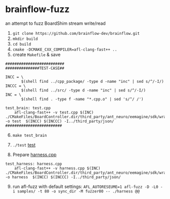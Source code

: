 # brainflow-fuzz
an attempt to fuzz BoardShim stream write/read 

1) `git clone https://github.com/brainflow-dev/brainflow.git`
2) `mkdir build`
3) `cd build`
4) `cmake -DCMAKE_CXX_COMPILER=afl-clang-fast++ ..`
5) create `Makefile` & save

```
##########################
###############TEST-CASE##

INCC = \
       $(shell find ../cpp_package/ -type d -name "inc" | sed s/^/-I/)
INCCC = \
       $(shell find ../src/ -type d -name "inc" | sed s/^/-I/)
INC = \
       $(shell find . -type f -name "*.cpp.o" | sed 's/^/ /')

test_brain: test.cpp
	afl-clang-fast++ -v test.cpp $(INC) ./CMakeFiles/BoardController.dir/third_party/ant_neuro/eemagine/sdk/wrapper.cc.o -o test  $(INCC) $(INCCC) -I../third_party/json/
#########################
```
6) `make test_brain`
7) `./test` [test](./test.cpp)

8) Prepare [harness.cpp](./harness.cpp)

```
test_harness: harness.cpp
	afl-clang-fast++ -v harness.cpp $(INC) ./CMakeFiles/BoardController.dir/third_party/ant_neuro/eemagine/sdk/wrapper.cc.o -o harness  $(INCC) $(INCCC) -I../third_party/json/
```
9) run afl-fuzz with default settings: `AFL_AUTORESEUME=1 afl-fuzz -D -L0 -i samples/ -t 80 -o sync_dir -M fuzzer00 -- ./harness @@`
